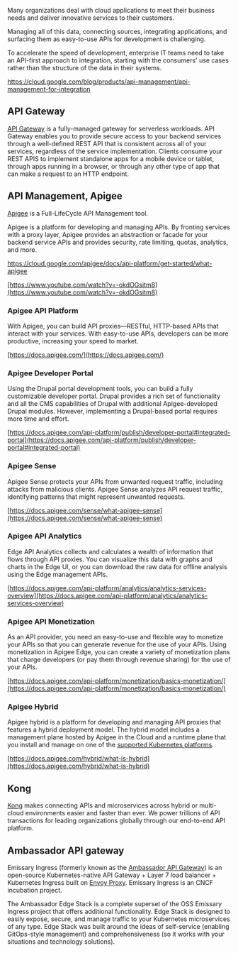 Many organizations deal with cloud applications to meet their business needs and deliver innovative services to their customers. 

Managing all of this data, connecting sources, integrating applications, and surfacing them as easy-to-use APIs for development is challenging.

To accelerate the speed of development, enterprise IT teams need to take an API-first approach to integration, starting with the consumers' use cases rather than the structure of the data in their systems. 

https://cloud.google.com/blog/products/api-management/api-management-for-integration

## API Gateway

[API Gateway](https://cloud.google.com/api-gateway) is  a fully-managed gateway for serverless workloads.
API Gateway enables you to provide secure access to your backend services through a well-defined REST API that is consistent across all of your services, regardless of the service implementation. Clients consume your REST APIS to implement standalone apps for a mobile device or tablet, through apps running in a browser, or through any other type of app that can make a request to an HTTP endpoint.


## API Management, Apigee

[Apigee](https://cloud.google.com/apigee) is a Full-LifeCycle API Management tool.


Apigee is a platform for developing and managing APIs. By fronting services with a proxy layer, Apigee provides an abstraction or facade for your backend service APIs and provides security, rate limiting, quotas, analytics, and more.

https://cloud.google.com/apigee/docs/api-platform/get-started/what-apigee

[https://www.youtube.com/watch?v=-okdOGsitm8](https://www.youtube.com/watch?v=-okdOGsitm8)


### Apigee API Platform

With Apigee, you can build API proxies—RESTful, HTTP-based APIs that interact with your services. With easy-to-use APIs, developers can be more productive, increasing your speed to market.

[https://docs.apigee.com/](https://docs.apigee.com/)


### Apigee Developer Portal

Using the Drupal portal development tools, you can build a fully customizable developer portal. Drupal provides a rich set of functionality and all the CMS capabilities of Drupal with additional Apigee-developed Drupal modules. However, implementing a Drupal-based portal requires more time and effort.

[https://docs.apigee.com/api-platform/publish/developer-portal#integrated-portal](https://docs.apigee.com/api-platform/publish/developer-portal#integrated-portal)


### Apigee Sense

Apigee Sense protects your APIs from unwanted request traffic, including attacks from malicious clients. Apigee Sense analyzes API request traffic, identifying patterns that might represent unwanted requests.

[https://docs.apigee.com/sense/what-apigee-sense](https://docs.apigee.com/sense/what-apigee-sense)


### Apigee API Analytics

 Edge API Analytics collects and calculates a wealth of information that flows through API proxies. You can visualize this data with graphs and charts in the Edge UI, or you can download the raw data for offline analysis using the Edge management APIs.

[https://docs.apigee.com/api-platform/analytics/analytics-services-overview](https://docs.apigee.com/api-platform/analytics/analytics-services-overview)


### Apigee API Monetization

As an API provider, you need an easy-to-use and flexible way to monetize your APIs so that you can generate revenue for the use of your APIs. Using monetization in Apigee Edge, you can create a variety of monetization plans that charge developers (or pay them through revenue sharing) for the use of your APIs.

[https://docs.apigee.com/api-platform/monetization/basics-monetization/](https://docs.apigee.com/api-platform/monetization/basics-monetization/)


### Apigee Hybrid

Apigee hybrid is a platform for developing and managing API proxies that features a hybrid deployment model. The hybrid model includes a management plane hosted by Apigee in the Cloud and a runtime plane that you install and manage on one of the [supported Kubernetes platforms](https://cloud.google.com/apigee/docs/hybrid/v1.3/install-before-begin#supported-platforms).

[https://docs.apigee.com/hybrid/what-is-hybrid](https://docs.apigee.com/hybrid/what-is-hybrid)

## Kong

[Kong](https://konghq.org/) makes connecting APIs and microservices across hybrid or multi-cloud environments easier and faster than ever. We power trillions of API transactions for leading organizations globally through our end-to-end API platform. 

## Ambassador API gateway

Emissary Ingress (formerly known as the [Ambassador API Gateway](https://www.getambassador.io)) is an open-source Kubernetes-native API Gateway + Layer 7 load balancer + Kubernetes Ingress built on [Envoy Proxy](https://www.envoyproxy.io). Emissary Ingress is an CNCF incubation project.

The Ambassador Edge Stack is a complete superset of the OSS Emissary Ingress project that offers additional functionality. Edge Stack is designed to easily expose, secure, and manage traffic to your Kubernetes microservices of any type. Edge Stack was built around the ideas of self-service (enabling GitOps-style management) and comprehensiveness (so it works with your situations and technology solutions). 



